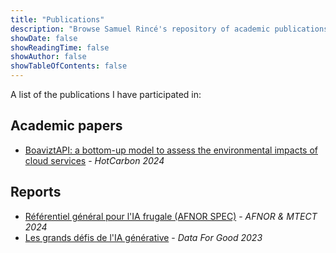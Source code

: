 ```yaml
---
title: "Publications"
description: "Browse Samuel Rincé's repository of academic publications and professional reports. Access a wealth of knowledge in green AI and sustainable IT that drives innovative solutions and understanding"
showDate: false
showReadingTime: false
showAuthor: false
showTableOfContents: false
---
```


A list of the publications I have participated in:


## Academic papers

* [BoaviztAPI: a bottom-up model to assess the environmental impacts of cloud services](https://hal.science/hal-04621947/) - *HotCarbon 2024*


## Reports

* [Référentiel général pour l'IA frugale (AFNOR SPEC)](https://www.boutique.afnor.org/fr-fr/norme/afnor-spec-2314/referentiel-general-pour-lia-frugale-mesurer-et-reduire-limpact-environneme/fa208976/421140) - *AFNOR & MTECT 2024* 
* [Les grands défis de l'IA générative](https://dataforgood.fr/iagenerative/) - *Data For Good 2023*
